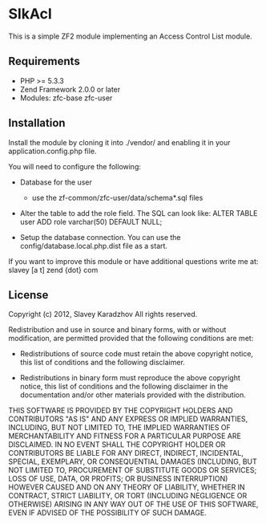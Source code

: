 SlkAcl
====

This is a simple ZF2 module implementing an Access Control List module.

Requirements
----

* PHP >= 5.3.3
* Zend Framework 2.0.0 or later
* Modules:
	zfc-base
	zfc-user
    
Installation
----

Install the module by cloning it into ./vendor/ and enabling it in your
application.config.php file.

You will need to configure the following:

* Database for the user
	- use the zf-common/zfc-user/data/schema*.sql files
* Alter the table to add the role field. The SQL can look like:
	ALTER TABLE user ADD role varchar(50) DEFAULT NULL;  

* Setup the database connection. You can use the config/database.local.php.dist file as a start.

If you want to improve this module or have additional questions write me at: slavey [a t] zend {dot} com

License
----

Copyright (c) 2012, Slavey Karadzhov
All rights reserved.

Redistribution and use in source and binary forms, with or without modification,
are permitted provided that the following conditions are met:

* Redistributions of source code must retain the above copyright notice, this
  list of conditions and the following disclaimer.

* Redistributions in binary form must reproduce the above copyright notice, this
  list of conditions and the following disclaimer in the documentation and/or
  other materials provided with the distribution.

THIS SOFTWARE IS PROVIDED BY THE COPYRIGHT HOLDERS AND CONTRIBUTORS "AS IS" AND
ANY EXPRESS OR IMPLIED WARRANTIES, INCLUDING, BUT NOT LIMITED TO, THE IMPLIED
WARRANTIES OF MERCHANTABILITY AND FITNESS FOR A PARTICULAR PURPOSE ARE
DISCLAIMED. IN NO EVENT SHALL THE COPYRIGHT HOLDER OR CONTRIBUTORS BE LIABLE FOR
ANY DIRECT, INDIRECT, INCIDENTAL, SPECIAL, EXEMPLARY, OR CONSEQUENTIAL DAMAGES
(INCLUDING, BUT NOT LIMITED TO, PROCUREMENT OF SUBSTITUTE GOODS OR SERVICES;
LOSS OF USE, DATA, OR PROFITS; OR BUSINESS INTERRUPTION) HOWEVER CAUSED AND ON
ANY THEORY OF LIABILITY, WHETHER IN CONTRACT, STRICT LIABILITY, OR TORT
(INCLUDING NEGLIGENCE OR OTHERWISE) ARISING IN ANY WAY OUT OF THE USE OF THIS
SOFTWARE, EVEN IF ADVISED OF THE POSSIBILITY OF SUCH DAMAGE.

